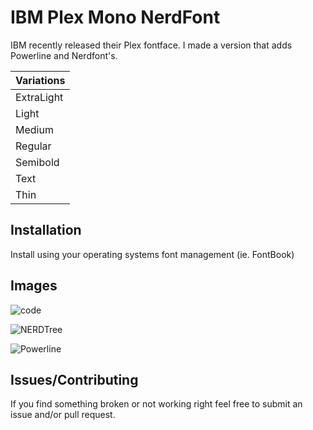 # IBM Plex Mono NerdFont

IBM recently released their Plex fontface. I made a version that adds Powerline and Nerdfont's. 

| Variations  
| ---------- 
| ExtraLight
| Light
| Medium
| Regular
| Semibold
| Text
| Thin

## Installation

Install using your operating systems font management (ie. FontBook)

## Images

![code](https://imgur.com/mivxMXb.png)

![NERDTree](https://imgur.com/E5nRbNS.png)

![Powerline](https://imgur.com/b2Jd3cs.png)


## Issues/Contributing

If you find something broken or not working right feel free to submit an issue and/or pull request.

